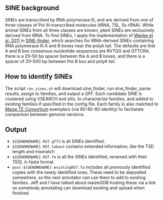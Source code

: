 ## SINE background
SINEs are transcribed by RNA polymerase III, and are derived from one of three classes of Pol III–transcribed molecules (tRNA, 7SL, 5s rRNA).
While animal SINEs from all three classes are known, plant SINEs are exclusively derived from tRNA. 
To find SINEs, I apply the implementation of [Wenke et al. 2011](http://www.plantcell.org/content/early/2011/09/07/tpc.111.088682) in [SINE-finder](http://www.plantcell.org/content/suppl/2011/08/29/tpc.111.088682.DC1/Supplemental_Data_Set_1-sine_finder.txt), which searches for tRNA-derived SINEs containing RNA polymerase III A and B boxes near the polyA tail. 
The defaults are that A and B box consensus nucleotide sequences are RVTGG and GTTCRA, there is a 25–50 bp spacer between the A and B boxes, and there is a spacer of 20–500 bp between the B box and polyA tail.

## How to identify SINEs

The script ```run_sines.sh``` will download sine_finder, run sine_finder, parse results, assign to families, and output a GFF.
Each candidate SINE is clustered using VSEARCH and silix, to characterize families, and added to existing families if specified in the config file.
Each family is also matched to [Maize TE Consortium](http://www.maizetedb.org) exemplars (via 80-80-80 identity) to faciliatate comparison between genome versions.

## Output

 - `${GENOMENAME}.RST.gff3` is all SINEs identified. 
 - `${GENOMENAME}.RST.tabout` contains extended information, like the TSD length and mismatch
 - `${GENOMENAME}.RST.fa` is all the SINEs identified, renamed with their TEID, in fasta format.
 - `post-${GENOMENAME}.existingRST.fa` includes all previously identified copies with the newly identified ones. These need to be deposited somewhere, so the next annotator can use them to add to existing families. Jeff and I have talked about maizeGDB hosting these via a link so somebody annotating can download existing and upload when finished.
